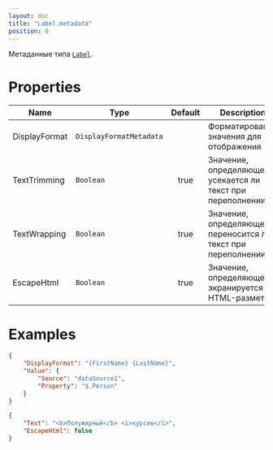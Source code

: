 ```yaml
---
layout: doc
title: "Label.metadata"
position: 0
---
```


Метаданные типа [`Label`](../).

# Properties

|Name|Type|Default|Description|
|----|----|:--:|-----------|
|DisplayFormat|`DisplayFormatMetadata`| |Форматирование значения для отображения|
|TextTrimming|`Boolean`|true|Значение, определяющее, усекается ли текст при переполнении|
|TextWrapping|`Boolean`|true|Значение, определяющее, переносится ли текст при переполнении|
|EscapeHtml|`Boolean`|true|Значение, определяющее, экранируется ли HTML-разметка|

# Examples

```json
{
    "DisplayFormat": "{FirstName} {LastName}",
    "Value": {
        "Source": "dataSource1",
        "Property": "$.Person"
    }
}
```

```json
{
    "Text": "<b>Полужирный</b> <i>курсив</i>",
    "EscapeHtml": false
}
```
